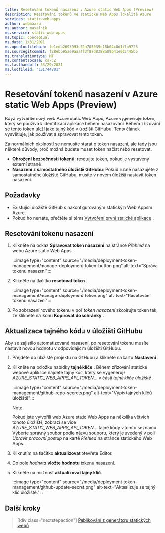 ```yaml
---
title: Resetování tokenů nasazení v Azure static Web Apps (Preview)
description: Resetování tokenů ve statické Web Apps lokalitě Azure
services: static-web-apps
author: webmaxru
ms.author: masalnik
ms.service: static-web-apps
ms.topic: conceptual
ms.date: 1/31/2021
ms.openlocfilehash: fe1edb2693993d02a705039c18b04c8d1b7b9725
ms.sourcegitcommit: f28ebb95ae9aaaff3f87d8388a09b41e0b3445b5
ms.translationtype: MT
ms.contentlocale: cs-CZ
ms.lasthandoff: 03/29/2021
ms.locfileid: "101744801"
---
```

# <a name="reset-deployment-tokens-in-azure-static-web-apps-preview"></a>Resetování tokenů nasazení v Azure static Web Apps (Preview)

Když vytváříte nový web Azure static Web Apps, Azure vygeneruje token, který se používá k identifikaci aplikace během nasazování. Během zřizování se tento token uloží jako tajný kód v úložišti GitHubu. Tento článek vysvětluje, jak používat a spravovat tento token.

Za normálních okolností se nemusíte starat o token nasazení, ale tady jsou některé důvody, proč možná budete muset token načíst nebo resetovat.

* **Ohrožení bezpečnosti tokenů**: resetujte token, pokud je vystavený externí straně.
* **Nasazení z samostatného úložiště GitHubu**: Pokud ručně nasazujete z samostatného úložiště GitHubu, musíte v novém úložišti nastavit token nasazení.

## <a name="prerequisites"></a>Požadavky

- Existující úložiště GitHub s nakonfigurovaným statickým Web Appsm Azure.
- Pokud ho nemáte, přečtěte si téma [Vytvoření první statické aplikace](getting-started.md) .

## <a name="reset-a-deployment-token"></a>Resetování tokenu nasazení

1. Klikněte na odkaz **Spravovat token nasazení** na stránce _Přehled_ na webu Azure static Web Apps.

    :::image type="content" source="./media/deployment-token-management/manage-deployment-token-button.png" alt-text="Správa tokenu nasazení":::

1. Klikněte na tlačítko **resetovat token** .

    :::image type="content" source="./media/deployment-token-management/manage-deployment-token.png" alt-text="Resetování tokenu nasazení":::

1. Po zobrazení nového tokenu v poli _token nasazení_ zkopírujte token tak, že kliknete na ikonu **Kopírovat do schránky** .


## <a name="update-a-secret-in-the-github-repository"></a>Aktualizace tajného kódu v úložišti GitHubu

Aby se zajistilo automatizované nasazení, po resetování tokenu musíte nastavit novou hodnotu v odpovídajícím úložišti GitHubu.

1. Přejděte do úložiště projektu na GitHubu a klikněte na kartu **Nastavení** .
1. Klikněte na položku nabídky **tajné klíče** . Během zřizování statické webové aplikace najdete tajný kód, který se vygeneruje _AZURE_STATIC_WEB_APPS_API_TOKEN_... v části _tajné klíče úložiště_ .

    :::image type="content" source="./media/deployment-token-management/github-repo-secrets.png" alt-text="Výpis tajných klíčů úložiště":::

    > [!NOTE]
    > Pokud jste vytvořili web Azure static Web Apps na několika větvích tohoto úložiště, zobrazí se více _AZURE_STATIC_WEB_APPS_API_TOKEN_... tajné kódy v tomto seznamu. Vyberte správný soubor podle názvu souboru, který je uvedený v poli _Upravit pracovní postup_ na kartě _Přehled_ na stránce statického Web Apps.

1. Kliknutím na tlačítko **aktualizovat** otevřete Editor.
1. Do pole _hodnota_ **vložte hodnotu** tokenu nasazení.
1. Klikněte na možnost **aktualizovat tajný klíč**.

    :::image type="content" source="./media/deployment-token-management/github-update-secret.png" alt-text="Aktualizuje se tajný klíč úložiště.":::

## <a name="next-steps"></a>Další kroky

> [!div class="nextstepaction"]
> [Publikování z generátoru statických webů](publish-gatsby.md)
